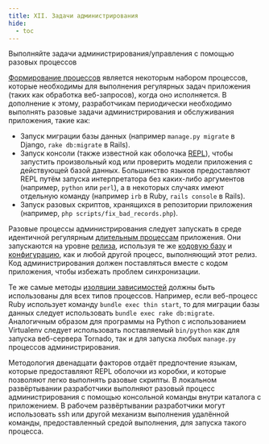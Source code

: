 ```yaml
---
title: XII. Задачи администрирования
hide:
  - toc
---
```

Выполняйте задачи администрирования/управления с помощью разовых процессов

[Формирование процессов](./concurrency.md) является некоторым набором процессов, которые необходимы для выполнения регулярных задач приложения (таких как обработка веб-запросов), когда оно исполняется. В дополнение к этому, разработчикам периодически необходимо выполнять разовые задачи администрирования и обслуживания приложения, такие как:

* Запуск миграции базы данных (например `manage.py migrate` в Django, `rake db:migrate` в Rails).
* Запуск консоли (также известной как оболочка [REPL](http://en.wikipedia.org/wiki/Read-eval-print_loop)), чтобы запустить произвольный код или проверить модели приложения с действующей базой данных. Большинство языков предоставляют REPL путём запуска интерпретатора без каких-либо аргументов (например, `python` или `perl`), а в некоторых случаях имеют отдельную команду (например `irb` в Ruby, `rails console` в Rails).
* Запуск разовых скриптов, хранящихся в репозитории приложения (например, `php scripts/fix_bad_records.php`).

Разовые процессы администрирования следует запускать в среде идентичной регулярным [длительным процессам](./processes.md) приложения. Они запускаются на уровне [релиза](./build-release-run.md), используя те же [кодовую базу](./codebase.md) и [конфигурацию](./config.md), как и любой другой процесс, выполняющий этот релиз. Код администрирования должен поставляться вместе с кодом приложения, чтобы избежать проблем синхронизации.

Те же самые методы [изоляции зависимостей](./dependencies.md) должны быть использованы для всех типов процессов. Например, если веб-процесс Ruby использует команду `bundle exec thin start`, то для миграции базы данных следует использовать `bundle exec rake db:migrate`. Аналогичным образом для программы на Python с использованием Virtualenv следует использовать поставляемый `bin/python` как для запуска веб-сервера Tornado, так и для запуска любых `manage.py` процессов администрирования.

Методология двенадцати факторов отдаёт предпочтение языкам, которые предоставляют REPL оболочки из коробки, и которые позволяют легко выполнять разовые скрипты. В локальном развёртывании разработчики выполняют разовый процесс администрирования с помощью консольной команды внутри каталога с приложением. В рабочем развёртывании разработчики могут использовать ssh или другой механизм выполнения удалённой команды, предоставленный средой выполнения, для запуска такого процесса.
